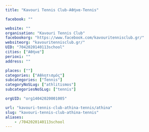 ```yaml
---
title: "Kavouri Tennis Club-Αθήνα-Tennis"

facebook: ""

website: ""
organisation: "Kavouri Tennis Club"
facebookorg: "https://www.facebook.com/kavouritennisclub.gr/"
websiteorg: "kavouritennisclub.gr/"
UID: "7042020140113school"
cities: ["Αθήνα"]
perioxi: ""
address: ""

places: [""]
categories: ["Αθλητισμός"]
subcategories: ["Tennis"]
categoryNoSLug: ["athlitismos"]
subcategoriesNoSLug: ["tennis"]

orgUID: "org14042020001005"

url: "kavouri-tennis-club-athina-tennis/athina"
slug: "kavouri-tennis-club-athina-tennis"
aliases:
    - /7042020140113school
---
```






